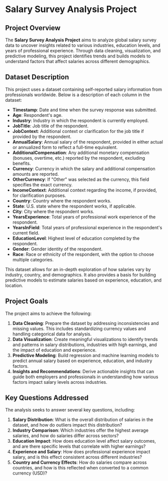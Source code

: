 # Salary Survey Analysis Project

## Project Overview

The **Salary Survey Analysis Project** aims to analyze global salary survey data to uncover insights related to various industries, education levels, and years of professional experience. Through data cleaning, visualization, and predictive modeling, this project identifies trends and builds models to understand factors that affect salaries across different demographics.

## Dataset Description

This project uses a dataset containing self-reported salary information from professionals worldwide. Below is a description of each column in the dataset:

- **Timestamp**: Date and time when the survey response was submitted.
- **Age**: Respondent's age.
- **Industry**: Industry in which the respondent is currently employed.
- **JobTitle**: Job title of the respondent.
- **JobContext**: Additional context or clarification for the job title if provided by the respondent.
- **AnnualSalary**: Annual salary of the respondent, provided in either actual or annualized form to reflect a full-time equivalent.
- **AdditionalCompensation**: Any additional monetary compensation (bonuses, overtime, etc.) reported by the respondent, excluding benefits.
- **Currency**: Currency in which the salary and additional compensation amounts are reported.
- **OtherCurrency**: If "Other" was selected as the currency, this field specifies the exact currency.
- **IncomeContext**: Additional context regarding the income, if provided, for clarification purposes.
- **Country**: Country where the respondent works.
- **State**: U.S. state where the respondent works, if applicable.
- **City**: City where the respondent works.
- **YearsExperience**: Total years of professional work experience of the respondent.
- **YearsInField**: Total years of professional experience in the respondent's current field.
- **EducationLevel**: Highest level of education completed by the respondent.
- **Gender**: Gender identity of the respondent.
- **Race**: Race or ethnicity of the respondent, with the option to choose multiple categories.

This dataset allows for an in-depth exploration of how salaries vary by industry, country, and demographics. It also provides a basis for building predictive models to estimate salaries based on experience, education, and location.


## Project Goals

The project aims to achieve the following:

1. **Data Cleaning**: Prepare the dataset by addressing inconsistencies and missing values. This includes standardizing currency values and handling categorical data for analysis.
2. **Data Visualization**: Create meaningful visualizations to identify trends and patterns in salary distributions, industries with high earnings, and the impact of education and experience.
3. **Predictive Modeling**: Build regression and machine learning models to predict annual salary based on experience, education, and industry factors.
4. **Insights and Recommendations**: Derive actionable insights that can guide both employers and professionals in understanding how various factors impact salary levels across industries.

## Key Questions Addressed

The analysis seeks to answer several key questions, including:

1. **Salary Distribution**: What is the overall distribution of salaries in the dataset, and how do outliers impact this distribution?
2. **Industry Comparison**: Which industries offer the highest average salaries, and how do salaries differ across sectors?
3. **Education Impact**: How does education level affect salary outcomes, and are there specific levels that correlate with higher earnings?
4. **Experience and Salary**: How does professional experience impact salary, and is this effect consistent across different industries?
5. **Country and Currency Effects**: How do salaries compare across countries, and how is this reflected when converted to a common currency (USD)?

